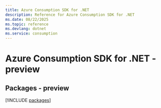 ```yaml
---
title: Azure Consumption SDK for .NET
description: Reference for Azure Consumption SDK for .NET
ms.date: 08/22/2025
ms.topic: reference
ms.devlang: dotnet
ms.service: consumption
---
```

# Azure Consumption SDK for .NET - preview
## Packages - preview
[!INCLUDE [packages](consumption-index.md)]
